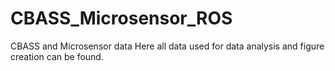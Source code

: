 # CBASS_Microsensor_ROS
CBASS and Microsensor data
Here all data used for data analysis and figure creation can be found.
